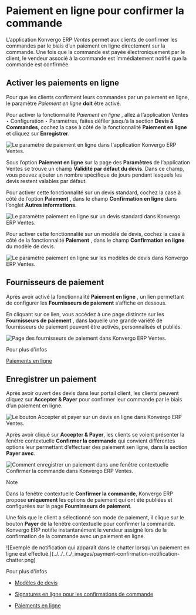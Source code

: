 # Paiement en ligne pour confirmer la commande

L’application Konvergo ERP _Ventes_ permet aux clients de confirmer les commandes par
le biais d’un paiement en ligne directement sur la commande. Une fois que la
commande est payée électroniquement par le client, le vendeur associé à la
commande est immédiatement notifié que la commande est confirmée.

## Activer les paiements en ligne

Pour que les clients confirment leurs commandes par un paiement en ligne, le
paramètre _Paiement en ligne_ **doit** être activé.

Pour activer la fonctionnalité _Paiement en ligne_ , allez à l’application
Ventes ‣ Configuration ‣ Paramètres, faites défiler jusqu’à la section **Devis
& Commandes**, cochez la case à côté de la fonctionnalité **Paiement en
ligne** et cliquez sur **Enregistrer**.

![Le paramètre de paiement en ligne dans l'application Konvergo ERP
Ventes.](../../../../_images/online-payment-setting.png)

Sous l’option **Paiement en ligne** sur la page des **Paramètres** de
l’application Ventes se trouve un champ **Validité par défaut du devis**. Dans
ce champ, vous pouvez ajouter un nombre spécifique de jours pendant lesquels
les devis restent valables par défaut.

Pour activer cette fonctionnalité sur un devis standard, cochez la case à côté
de l’option **Paiement** , dans le champ **Confirmation en ligne** dans
l’onglet **Autres informations**.

![Le paramètre paiement en ligne sur un devis standard dans Konvergo ERP
Ventes.](../../../../_images/online-payment-option-quotation.png)

Pour activer cette fonctionnalité sur un modèle de devis, cochez la case à
côté de la fonctionnalité **Paiement** , dans le champ **Confirmation en
ligne** du modèle de devis.

![Le paramètre paiement en ligne sur les modèles de devis dans Konvergo ERP
Ventes.](../../../../_images/online-payment-option-quotation-template.png)

## Fournisseurs de paiement

Après avoir activé la fonctionnalité **Paiement en ligne** , un lien
permettant de configurer les **Fournisseurs de paiement** s’affiche en
dessous.

En cliquant sur ce lien, vous accédez à une page distincte sur les
**Fournisseurs de paiement** , dans laquelle une grande variété de
fournisseurs de paiement peuvent être activés, personnalisés et publiés.

![Page des fournisseurs de paiement dans Konvergo ERP
Ventes.](../../../../_images/payment-providers-page.png) <div class="alert alert-secondary">
<p class="alert-title">
Pour plus d'infos</p><p><a href="../../../finance/payment_providers">Paiements en ligne</a></p>
</div>

## Enregistrer un paiement

Après avoir ouvert des devis dans leur portail client, les clients peuvent
cliquez sur **Accepter & Payer** pour confirmer leur commande par le biais
d’un paiement en ligne.

![Le bouton Accepter et payer sur un devis en ligne dans Konvergo ERP
Ventes.](../../../../_images/accept-and-pay-button.png)

Après avoir cliqué sur **Accepter & Payer**, les clients se voient présenter
la fenêtre contextuelle **Confirmer la commande** qui convient différentes
options leur permettant d’effectuer des paiement sen ligne, dans la section
**Payer avec**.

![Comment enregistrer un paiement dans une fenêtre contextuelle Confirmer la
commande dans Konvergo ERP Ventes.](../../../../_images/validate-order-pay-with.png)
<div class="alert alert-primary">
<p class="alert-title">
Note</p><p>Dans la fenêtre contextuelle <b>Confirmer la commande</b>, Konvergo ERP propose <b>uniquement</b> les options de paiement qui ont été publiées et configurées sur la page <b>Fournisseurs de paiement</b>.</p>
</div>

Une fois que le client a sélectionné son mode de paiement, il clique sur le
bouton **Payer** de la fenêtre contextuelle pour confirmer la commande. Konvergo ERP
notifie instantanément le vendeur assigné lors de la confirmation de la
commande avec un paiement en ligne.

![Exemple de notification qui apparaît dans le chatter lorsqu'un paiement en
ligne est effectué.](../../../../_images/payment-confirmation-notification-
chatter.png) <div class="alert alert-secondary">
<p class="alert-title">
Pour plus d'infos</p><ul>
<li><p><a href="quote_template">Modèles de devis</a></p></li>
<li><p><a href="get_signature_to_validate">Signatures en ligne pour les confirmations de commande</a></p></li>
<li><p><a href="../../../finance/payment_providers">Paiements en ligne</a></p></li>
</ul>
</div>


